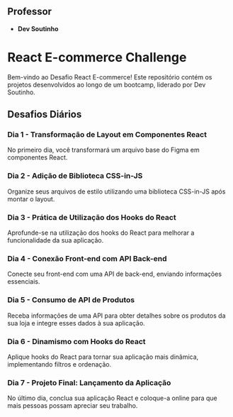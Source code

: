 ## Professor
- **Dev Soutinho**

# React E-commerce Challenge

Bem-vindo ao Desafio React E-commerce! Este repositório contém os projetos desenvolvidos ao longo de um bootcamp, liderado por Dev Soutinho.

## Desafios Diários

### Dia 1 - Transformação de Layout em Componentes React
No primeiro dia, você transformará um arquivo base do Figma em componentes React.

### Dia 2 - Adição de Biblioteca CSS-in-JS
Organize seus arquivos de estilo utilizando uma biblioteca CSS-in-JS após montar o layout.

### Dia 3 - Prática de Utilização dos Hooks do React
Aprofunde-se na utilização dos hooks do React para melhorar a funcionalidade da sua aplicação.

### Dia 4 - Conexão Front-end com API Back-end
Conecte seu front-end com uma API de back-end, enviando informações essenciais.

### Dia 5 - Consumo de API de Produtos
Receba informações de uma API para obter detalhes sobre os produtos da sua loja e integre esses dados à sua aplicação.

### Dia 6 - Dinamismo com Hooks do React
Aplique hooks do React para tornar sua aplicação mais dinâmica, implementando filtros e ordenação.

### Dia 7 - Projeto Final: Lançamento da Aplicação
No último dia, conclua sua aplicação React e coloque-a online para que mais pessoas possam apreciar seu trabalho.
